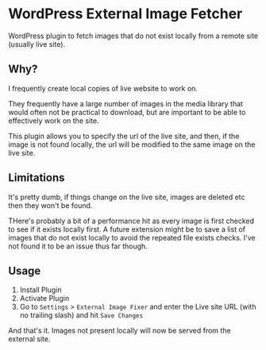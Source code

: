 # WordPress External Image Fetcher
WordPress plugin to fetch images that do not exist locally from a remote site (usually live site).

## Why?
I frequently create local copies of live website to work on.  

They frequently have a large number of images in the media library that would often not be practical to download, but are important to be able to effectively work on the site.

This plugin allows you to specify the url of the live site, and then, if the image is not found locally, the url will be modified to the same image on the live site.

## Limitations
It's pretty dumb, if things change on the live site, images are deleted etc then they won't be found.

THere's probably a bit of a performance hit as every image is first checked to see if it exists locally first.  A future extension might be to save a list of images that do not exist locally to avoid the repeated file exists checks.  I've not found it to be an issue thus far though.

## Usage
1. Install Plugin
2. Activate Plugin
3. Go to `Settings` > `External Image Fixer` and enter the Live site URL (with no trailing slash) and hit `Save Changes`

And that's it.  Images not present locally will now be served from the external site.
